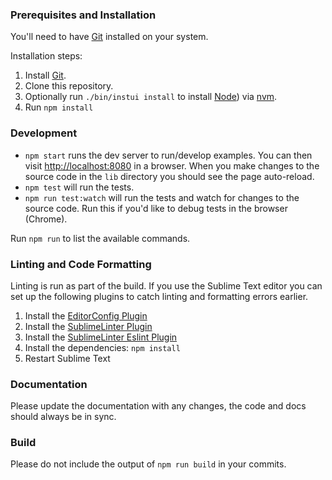 ### Prerequisites and Installation

You'll need to have [Git](http://git-scm.com/) installed on your system.

Installation steps:

1. Install [Git](http://git-scm.com/).
2. Clone this repository.
3. Optionally run `./bin/instui install` to install [Node](https://nodejs.org/en/)) via [nvm](https://github.com/creationix/nvm).
4. Run `npm install`


### Development

- `npm start` runs the dev server to run/develop examples. You can then visit [http://localhost:8080](http://localhost:8080) in a browser. When you make changes to the source code in the `lib` directory you should see the page auto-reload.
- `npm test` will run the tests.
- `npm run test:watch` will run the tests and watch for changes to the source code. Run this if you'd like to debug tests in the browser (Chrome).

Run `npm run` to list the available commands.


### Linting and Code Formatting

Linting is run as part of the build. If you use the Sublime Text editor you can set up the following plugins to catch
linting and formatting errors earlier.

1. Install the [EditorConfig Plugin](https://github.com/sindresorhus/editorconfig-sublime)
2. Install the [SublimeLinter Plugin](http://sublimelinter.readthedocs.org/en/latest/)
3. Install the [SublimeLinter Eslint Plugin](https://github.com/roadhump/SublimeLinter-eslint)
4. Install the dependencies:
`npm install`
5. Restart Sublime Text


### Documentation

Please update the documentation with any changes, the code and docs should
always be in sync.


### Build

Please do not include the output of `npm run build` in your commits.

